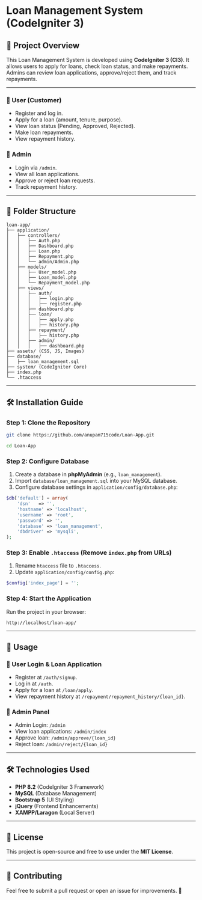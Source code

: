 # Loan Management System (CodeIgniter 3)

## 📌 Project Overview
This Loan Management System is developed using **CodeIgniter 3 (CI3)**. It allows users to apply for loans, check loan status, and make repayments. Admins can review loan applications, approve/reject them, and track repayments.

---

### 👤 User (Customer)
- Register and log in.
- Apply for a loan (amount, tenure, purpose).
- View loan status (Pending, Approved, Rejected).
- Make loan repayments.
- View repayment history.

### 🔑 Admin
- Login via `/admin`.
- View all loan applications.
- Approve or reject loan requests.
- Track repayment history.

---

## 📂 Folder Structure
```
loan-app/
├── application/
│   ├── controllers/
│   │   ├── Auth.php
│   │   ├── Dashboard.php
│   │   ├── Loan.php
│   │   ├── Repayment.php
│   │   └── admin/Admin.php
│   ├── models/
│   │   ├── User_model.php
│   │   ├── Loan_model.php
│   │   └── Repayment_model.php
│   ├── views/
│   │   ├── auth/
│   │   │   ├── login.php
│   │   │   ├── register.php
│   │   ├── dashboard.php
│   │   ├── loan/
│   │   │   ├── apply.php
│   │   │   ├── history.php
│   │   ├── repayment/
│   │   │   ├── history.php
│   │   ├── admin/
│   │   │   ├── dashboard.php
├── assets/ (CSS, JS, Images)
├── database/
│   ├── loan_management.sql
├── system/ (CodeIgniter Core)
├── index.php
└── .htaccess
```

---

## 🛠 Installation Guide
### Step 1: Clone the Repository
```bash
git clone https://github.com/anupam715code/Loan-App.git

cd Loan-App
```

### Step 2: Configure Database
1. Create a database in **phpMyAdmin** (e.g., `loan_management`).
2. Import `database/loan_management.sql` into your MySQL database.
3. Configure database settings in `application/config/database.php`:
```php
$db['default'] = array(
    'dsn'   => '',
    'hostname' => 'localhost',
    'username' => 'root',
    'password' => '',
    'database' => 'loan_management',
    'dbdriver' => 'mysqli',
);
```

### Step 3: Enable `.htaccess` (Remove `index.php` from URLs)
1. Rename `htaccess` file to `.htaccess`.
2. Update `application/config/config.php`:
```php
$config['index_page'] = '';
```

### Step 4: Start the Application
Run the project in your browser:
```bash
http://localhost/loan-app/
```

---

## 📌 Usage
### 🔹 User Login & Loan Application
- Register at `/auth/signup`.
- Log in at `/auth`.
- Apply for a loan at `/loan/apply`.
- View repayment history at `/repayment/repayment_history/{loan_id}`.

### 🔹 Admin Panel
- Admin Login: `/admin`
- View loan applications: `/admin/index`
- Approve loan: `/admin/approve/{loan_id}`
- Reject loan: `/admin/reject/{loan_id}`

---

## 🛠 Technologies Used
- **PHP 8.2** (CodeIgniter 3 Framework)
- **MySQL** (Database Management)
- **Bootstrap 5** (UI Styling)
- **jQuery** (Frontend Enhancements)
- **XAMPP/Laragon** (Local Server)

---

## 📜 License
This project is open-source and free to use under the **MIT License**.

---

## 🙌 Contributing
Feel free to submit a pull request or open an issue for improvements. 🚀

